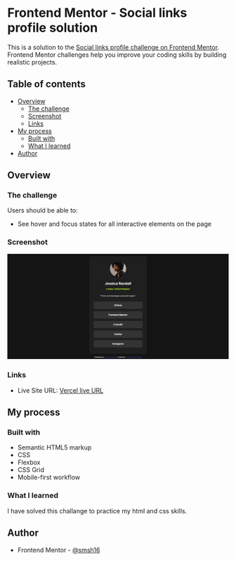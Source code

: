 # Frontend Mentor - Social links profile solution

This is a solution to the [Social links profile challenge on Frontend Mentor](https://www.frontendmentor.io/challenges/social-links-profile-UG32l9m6dQ). Frontend Mentor challenges help you improve your coding skills by building realistic projects.

## Table of contents

- [Overview](#overview)
  - [The challenge](#the-challenge)
  - [Screenshot](#screenshot)
  - [Links](#links)
- [My process](#my-process)
  - [Built with](#built-with)
  - [What I learned](#what-i-learned)
- [Author](#author)

## Overview

### The challenge

Users should be able to:

- See hover and focus states for all interactive elements on the page

### Screenshot

![](./screenshot.png)

### Links

- Live Site URL: [Vercel live URL](https://smsh16-frontend-mentor-social-links-profile.vercel.app/)

## My process

### Built with

- Semantic HTML5 markup
- CSS
- Flexbox
- CSS Grid
- Mobile-first workflow

### What I learned

I have solved this challange to practice my html and css skills.

## Author

- Frontend Mentor - [@smsh16](https://www.frontendmentor.io/profile/smsh16)
